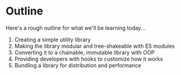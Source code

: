 # Outline

Here's a rough outline for what we'll be learning today...

1. Creating a simple utility library
2. Making the library modular and tree-shakeable with ES modules
3. Converting it to a chainable, immutable library with OOP
4. Providing developers with hooks to customize how it works
5. Bundling a library for distribution and performance